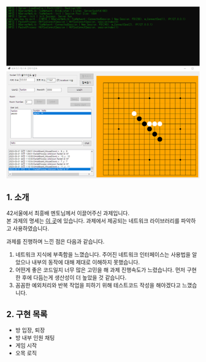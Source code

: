 ![omok](./omok.PNG)


## 1. 소개
42서울에서 최흥배 멘토님께서 이끌어주신 과제입니다.  
본 과제의 명세는 [이 곳](https://github.com/42StudyGame/Game_Server_Study_01)에 있습니다.
과제에서 제공되는 네트워크 라이브러리를 파악하고 사용하였습니다.

과제를 진행하며 느낀 점은 다음과 같습니다.
1. 네트워크 지식에 부족함을 느꼈습니다. 주어진 네트워크 인터페이스는 사용법을 알았으나 내부의 동작에 대해 제대로 이해하지 못했습니다.
2. 어떤게 좋은 코드일지 너무 많은 고민을 해 과제 진행속도가 느렸습니다. 먼저 구현한 후에 다듬는게 생산성이 더 높았을 것 같습니다.
3. 꼼꼼한 예외처리와 반복 작업을 피하기 위해 테스트코드 작성을 해야겠다고 느꼈습니다. 

## 2. 구현 목록
- 방 입장, 퇴장
- 방 내부 인원 채팅
- 게임 시작
- 오목 로직

